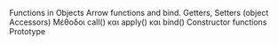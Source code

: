 Functions in Objects
Arrow functions and bind.
Getters, Setters (object Accessors)
Μέθοδοι call() και apply() και bind()
Constructor functions
Prototype

